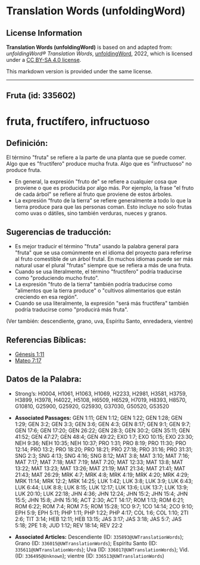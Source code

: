 # Translation Words (unfoldingWord)

## License Information

**Translation Words (unfoldingWord)** is based on and adapted from: _unfoldingWord® Translation Words_, [unfoldingWord](https://unfoldingword.org/utw), 2022, which is licensed under a [CC BY-SA 4.0 license](https://creativecommons.org/licenses/by-sa/4.0/legalcode.en).

This markdown version is provided under the same license.



--------------------------------

## Fruta (id: 335602)

fruta, fructífero, infructuoso
==============================

Definición:
-----------

El término "fruta" se refiere a la parte de una planta que se puede comer. Algo que es "fructífero" produce mucha fruta. Algo que es "infructuoso" no produce fruta.

* En general, la expresión "fruto de" se refiere a cualquier cosa que proviene o que es producida por algo más. Por ejemplo, la frase "el fruto de cada árbol" se refiere al fruto que proviene de estos árboles.
* La expresión “fruto de la tierra” se refiere generalmente a todo lo que la tierra produce para que las personas coman. Esto incluye no solo frutas como uvas o dátiles, sino también verduras, nueces y granos.

Sugerencias de traducción:
--------------------------

* Es mejor traducir el término "fruta" usando la palabra general para "fruta" que se usa comúnmente en el idioma del proyecto para referirse al fruto comestible de un árbol frutal. En muchos idiomas puede ser más natural usar el plural "frutas" siempre que se refiera a más de una fruta.
* Cuando se usa literalmente, el término "fructífero" podría traducirse como "produciendo mucho fruto".
* La expresión "fruto de la tierra" también podría traducirse como "alimentos que la tierra produce" o "cultivos alimentarios que están creciendo en esa región".
* Cuando se usa literalmente, la expresión "será más fructífera" también podría traducirse como "producirá más fruta".

(Ver también: descendiente, grano, uva, Espíritu Santo, enredadera, vientre)

Referencias Bíblicas:
---------------------

* [Génesis 1:11](https://ref.ly/Gen1:11)
* [Mateo 7:17](https://ref.ly/Matt7:17)

Datos de la Palabra:
--------------------

* Strong’s: H0004, H1061, H1063, H1069, H2233, H2981, H3581, H3759, H3899, H3978, H4022, H5108, H6509, H6529, H7019, H8393, H8570, G10810, G25900, G25920, G25930, G37030, G50520, G53520

* **Associated Passages:** GEN 1:11; GEN 1:12; GEN 1:22; GEN 1:28; GEN 1:29; GEN 3:2; GEN 3:3; GEN 3:6; GEN 4:3; GEN 8:17; GEN 9:1; GEN 9:7; GEN 17:6; GEN 17:20; GEN 26:22; GEN 28:3; GEN 30:2; GEN 35:11; GEN 41:52; GEN 47:27; GEN 48:4; GEN 49:22; EXO 1:7; EXO 10:15; EXO 23:30; NEH 9:36; NEH 10:35; NEH 10:37; PRO 1:31; PRO 8:19; PRO 11:30; PRO 12:14; PRO 13:2; PRO 18:20; PRO 18:21; PRO 27:18; PRO 31:16; PRO 31:31; SNG 2:3; SNG 4:13; SNG 4:16; SNG 8:12; MAT 3:8; MAT 3:10; MAT 7:16; MAT 7:17; MAT 7:18; MAT 7:19; MAT 7:20; MAT 12:33; MAT 13:8; MAT 13:22; MAT 13:23; MAT 13:26; MAT 21:19; MAT 21:34; MAT 21:41; MAT 21:43; MAT 26:29; MRK 4:7; MRK 4:8; MRK 4:19; MRK 4:20; MRK 4:29; MRK 11:14; MRK 12:2; MRK 14:25; LUK 1:42; LUK 3:8; LUK 3:9; LUK 6:43; LUK 6:44; LUK 8:8; LUK 8:15; LUK 12:17; LUK 13:6; LUK 13:7; LUK 13:9; LUK 20:10; LUK 22:18; JHN 4:36; JHN 12:24; JHN 15:2; JHN 15:4; JHN 15:5; JHN 15:8; JHN 15:16; ACT 2:30; ACT 14:17; ROM 1:13; ROM 6:21; ROM 6:22; ROM 7:4; ROM 7:5; ROM 15:28; 1CO 9:7; 1CO 14:14; 2CO 9:10; EPH 5:9; EPH 5:11; PHP 1:11; PHP 1:22; PHP 4:17; COL 1:6; COL 1:10; 2TI 2:6; TIT 3:14; HEB 12:11; HEB 13:15; JAS 3:17; JAS 3:18; JAS 5:7; JAS 5:18; 2PE 1:8; JUD 1:12; REV 18:14; REV 22:2
* **Associated Articles:** Descendiente (ID: `335893@UWTranslationWords`); Grano (ID: `336015@UWTranslationWords`); Espíritu Santo (ID: `335611@UWTranslationWords`); Uva (ID: `336017@UWTranslationWords`); Vid. (ID: `336495@Unknown`); vientre (ID: `336513@UWTranslationWords`)

